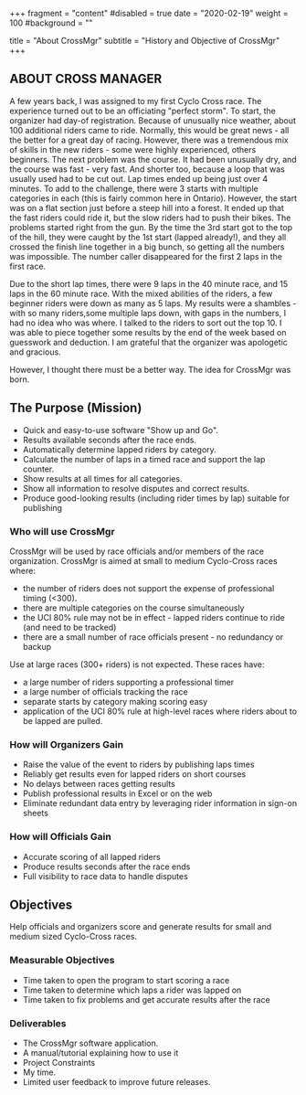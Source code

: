 +++
fragment = "content"
#disabled = true
date = "2020-02-19"
weight = 100
#background = ""

title = "About CrossMgr"
subtitle = "History and Objective of CrossMgr"
+++

## ABOUT CROSS MANAGER

A few years back, I was assigned to my first Cyclo Cross race. The experience turned out to be an officiating "perfect storm". To start, the organizer had day-of registration.  Because of unusually nice weather, about 100 additional riders came to ride. Normally, this would be great news - all the better for a great day of racing.  However, there was a tremendous mix of skills in the new riders - some were highly experienced, others beginners. The next problem was the course.  It had been unusually dry, and the course was fast - very fast.  And shorter too, because a loop that was usually used had to be cut out.  Lap times ended up being just over 4 minutes. To add to the challenge, there were 3 starts with multiple categories in each (this is fairly common here in Ontario).  However, the start was on a flat section just before a steep hill into a forest.  It ended up that the fast riders could ride it, but the slow riders had to push their bikes. The problems started right from the gun.  By the time the 3rd start got to the top of the hill, they were caught by the 1st start (lapped already!), and they all crossed the finish line together in a big bunch, so getting all the numbers was impossible.  The number caller disappeared for the first 2 laps in the first race.

Due to the short lap times, there were 9 laps in the 40 minute race, and 15 laps in the 60 minute race.  With the mixed abilities of the riders, a few beginner riders were down as many as 5 laps. My results were a shambles - with so many riders,some multiple laps down, with gaps in the numbers, I had no idea who was where.  I talked to the riders to sort out the top 10.  I was able to piece together some results by the end of the week based on guesswork and deduction. I am grateful that the organizer was apologetic and gracious.

However, I thought there must be a better way.  The idea for CrossMgr was born.

## The Purpose (Mission)

* Quick and easy-to-use software "Show up and Go".
* Results available seconds after the race ends.
* Automatically determine lapped riders by category.
* Calculate the number of laps in a timed race and support the lap counter.
* Show results at all times for all categories.
* Show all information to resolve disputes and correct results.
* Produce good-looking results (including rider times by lap) suitable for publishing

### Who will use CrossMgr

CrossMgr will be used by race officials and/or members of the race organization. CrossMgr is aimed at small to medium Cyclo-Cross races where:

* the number of riders does not support the expense of professional timing (<300).
* there are multiple categories on the course simultaneously
* the UCI 80% rule may not be in effect - lapped riders continue to ride (and need to be tracked)
* there are a small number of race officials present - no redundancy or backup

Use at large races (300+ riders) is not expected.  These races have:

* a large number of riders supporting a professional timer
* a large number of officials tracking the race
* separate starts by category making scoring easy
* application of the UCI 80% rule at high-level races where riders about to be lapped are pulled.

### How will Organizers Gain

* Raise the value of the event to riders by publishing laps times
* Reliably get results even for lapped riders on short courses
* No delays between races getting results
* Publish professional results in Excel or on the web
* Eliminate redundant data entry by leveraging rider information in sign-on sheets

### How will Officials Gain

* Accurate scoring of all lapped riders
* Produce results seconds after the race ends
* Full visibility to race data to handle disputes

## Objectives

Help officials and organizers score and generate results for small and medium sized Cyclo-Cross races.

### Measurable Objectives

* Time taken to open the program to start scoring a race
* Time taken to determine which laps a rider was lapped on
* Time taken to fix problems and get accurate results after the race

### Deliverables

* The CrossMgr software application.
* A manual/tutorial explaining how to use it
* Project Constraints
* My time.
* Limited user feedback to improve future releases.
